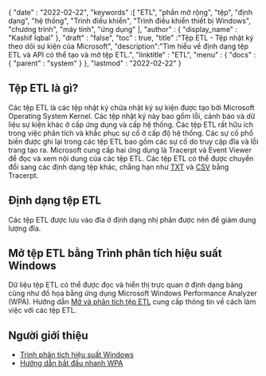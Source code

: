 {
  "date" : "2022-02-22",
  "keywords" :[ "ETL", "phần mở rộng", "tệp", "định dạng", "hệ thống", "Trình điều khiển", "Trình điều khiển thiết bị Windows", "chương trình", "máy tính", "ứng dụng" ],
  "author" : {
    "display_name" : "Kashif Iqbal"
},
  "draft" : "false",
  "toc" : true,
  "title" :"Tệp ETL - Tệp nhật ký theo dõi sự kiện của Microsoft",
  "description":"Tìm hiểu về định dạng tệp ETL và API có thể tạo và mở tệp ETL.",
  "linktitle" : "ETL",
  "menu" : {
    "docs" : {
      "parent" : "system"
}
},
  "lastmod" : "2022-02-22"
}

## Tệp ETL là gì?

Các tệp ETL là các tệp nhật ký chứa nhật ký sự kiện được tạo bởi Microsoft Operating System Kernel. Các tệp nhật ký này bao gồm lỗi, cảnh báo và dữ liệu sự kiện khác ở cấp ứng dụng và cấp hệ thống. Các tệp ETL rất hữu ích trong việc phân tích và khắc phục sự cố ở cấp độ hệ thống. Các sự cố phổ biến được ghi lại trong các tệp ETL bao gồm các sự cố do truy cập đĩa và lỗi trang tạo ra. Microsoft cung cấp hai ứng dụng là Tracerpt và Event Viewer để đọc và xem nội dung của các tệp ETL. Các tệp ETL có thể được chuyển đổi sang các định dạng tệp khác, chẳng hạn như [TXT](/vi/word-processing/txt/) và [CSV](/vi/spreadsheet/csv/) bằng Tracerpt.

## Định dạng tệp ETL

Các tệp ETL được lưu vào đĩa ở định dạng nhị phân được nén để giảm dung lượng đĩa.

## Mở tệp ETL bằng Trình phân tích hiệu suất Windows

Dữ liệu tệp ETL có thể được đọc và hiển thị trực quan ở định dạng bảng cũng như đồ họa bằng ứng dụng Microsoft Windows Performance Analyzer (WPA). Hướng dẫn [Mở và phân tích tệp ETL](https://learn.microsoft.com/en-us/windows-hardware/test/wpt/opening-and-analyzing-etl-files-in-wpa) cung cấp thông tin về cách làm việc với các tệp ETL.

## Người giới thiệu

* [Trình phân tích hiệu suất Windows](https://learn.microsoft.com/en-us/windows-hardware/test/wpt/getting-started--windows-performance-analyzer--wpa-)
* [Hướng dẫn bắt đầu nhanh WPA](https://learn.microsoft.com/en-us/windows-hardware/test/wpt/wpa-quick-start-guide)

